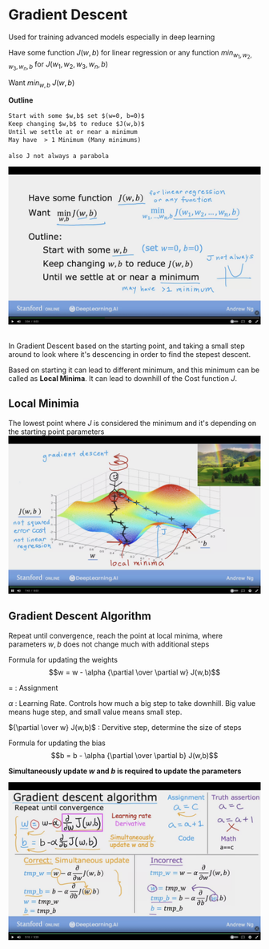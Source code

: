 # Gradient Descent

Used for training advanced models especially in deep learning

Have some function $J(w,b)$
for linear regression or any function
$min_{w_{1},w_{2},w_{3},w_{n},b}$ for $J(w_{1},w_{2},w_{3},w_{n},b)$

Want $min_{w,b}$   $J(w,b)$

**Outline**

    Start with some $w,b$ set $(w=0, b=0)$
    Keep changing $w,b$ to reduce $J(w,b)$
    Until we settle at or near a minimum
    May have  > 1 Minimum (Many minimums)

    also J not always a parabola

![image of Gradient Descent](images/Gradient-Descent.png)
<br/>
<br/>

In Gradient Descent based on the starting point, and taking a small step around to look where it's descencing in order to find the stepest descent.

Based on starting it can lead to different minimum, and this minimum can be called as **Local Minima**. It can lead to downhill of the Cost function $J$.

## Local Minimia

The lowest point where $J$ is considered the minimum and it's depending on the starting point parameters
![image of Local Minima](images/Local-Minima.png)

## Gradient Descent Algorithm

Repeat until convergence, reach the point at local minima, where parameters $w, b$ does not change much with additional steps

Formula for updating the weights
$$w =  w - \alpha {\partial \over \partial w}  J(w,b)$$

= : Assignment

$\alpha$ : Learning Rate. Controls how much a big step to take downhill. Big value means huge step, and small value means small step.

${\partial \over w}  J(w,b)$ : Dervitive step, determine the size of steps

Formula for updating the bias
$$b =  b - \alpha {\partial \over \partial b}  J(w,b)$$

**Simultaneously update $w$ and $b$ is required to update the parameters**

![image of Gradient Descent Algorithm](images/Gradient-Descent-Algorithm.png)

